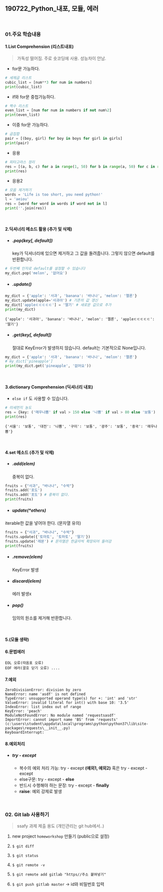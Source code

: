 ## 190722_Python_내포, 모듈, 에러

<br>

### 01.주요 학습내용

#### 1.List Comprehension (리스트내포)

> 가독성 떨어짐. 주로 숏코딩에 사용. 성능차이 안남.

- for문 가능하다.

```python
# 세제곱 리스트
cubic_list = [num**3 for num in numbers]
print(cubic_list)
```

- if와 for문 중첩가능하다.

```python
# 짝수 리스트
even_list = [num for num in numbers if not num%2]
print(even_list)
```

- 이중 for문 가능하다.

```python
# 곱집합
pair = [(boy, girl) for boy in boys for girl in girls]
print(pair)
```

- 응용

```python
# 피타고라스 정리
res = [(a, b, c) for a in range(1, 50) for b in range(a, 50) for c in range(b, 50) if a*a + b*b == c*c]
print(res)
```

- 응용2

```python
# 모음 제거하기
words = 'Life is too short, you need python!'
l = 'aeiou'
res = [word for word in words if word not in l]
print(''.join(res))
```

<br>

#### 2.딕셔너리 메소드 활용 (추가 및 삭제)

- ##### .pop(key[, default])

  key가 딕셔너리에 있으면 제거하고 그 값을 돌려줍니다. 그렇지 않으면 default를 반환합니다.

```python
# 두번째 인자로 default를 설정할 수 있습니다
my_dict.pop('melon', '없어요')
```

- ##### .update()

```python
my_dict = {'apple': '사과', 'banana': '바나나', 'melon': '멜론'}
my_dict.update(apple='사과아') # 기존의 값 갱신
my_dict['appleㄷㄷㄷㄷㄷ'] = '딸기' # 새로운 값으로 추가
print(my_dict)
```

```
{'apple': '사과아', 'banana': '바나나', 'melon': '멜론', 'appleㄷㄷㄷㄷㄷ': '딸기'}
```

- ##### .get(key[, default])

  절대로 KeyError가 발생하지 않습니다. default는 기본적으로 None입니다.

```python
my_dict = {'apple': '사과', 'banana': '바나나', 'melon': '멜론'}
# my_dict['pineapple']
print(my_dict.get('pineapple', '없어요'))
```

<br>

#### 3.dictionary Comprehension  (딕셔너리 내포)

- `else if` 도 사용할 수 있습니다.

```python
# 미세먼지 농도
res = {key: ('매우나쁨' if val > 150 else '나쁨' if val > 80 else '보통') for key, val in dusts.items()}
print(res)
```

```
{'서울': '보통', '대전': '나쁨', '구미': '보통', '광주': '보통', '중국': '매우나쁨'}
```

<br>

#### 4.set 메소드 (추가 및 삭제)

- ##### .add(elem)

  중복이 없다.

```python
fruits = {"사과", "바나나", "수박"}
fruits.add('포도')
fruits.add('포도') # 중복이 없다.
print(fruits)
```

- ##### update(*others)
iterable한 값을 넣어야 한다. (문자열 유의)

```python
fruits = {"사과", "바나나", "수박"}
fruits.update({'토마토', '토마토', '딸기'})
fruits.update('레몬') # 문자열은 한글자씩 확장되어 들어감
print(fruits)
```

- ##### .remove(elem)

  KeyError 발생

- ##### discard(elem)

  에러 발생x

- ##### pop()

  임의의 원소를 제거해 반환합니다.

<br>

#### 5.(모듈 생략)

#### 6.문법에러

```
EOL 오류(따옴표 오류)
EOF 에러(괄호 닫기 오류) ....
```

#### 7.예외

```
ZeroDivisionError: division by zero
NameError: name 'asdf' is not defined
TypeError: unsupported operand type(s) for +: 'int' and 'str'
ValueError: invalid literal for int() with base 10: '3.5'
IndexError: list index out of range
KeyError: 'peach'
ModuleNotFoundError: No module named 'requestsasdf'
ImportError: cannot import name 'BS' from 'requests' (c:\users\student\appdata\local\programs\python\python37\lib\site-packages\requests\__init__.py)
KeyboardInterrupt: 
```

#### 8.예외처리

- ##### try - except

  - 복수의 예외 처리 가능: try - except **(예외1, 예외2)** 혹은 try - except - except
  - else구문: try - except - **else** 
  - 반드시 수행해야 하는 문장: try - except - **finally**
  - **raise**: 예외 강제로 발생


<br>

### 02. Git lab 사용하기

> ssafy 과제 제출 용도 (개인관리는 git hub에서..)

1. new project `homeworkshop` 만들기 (public으로 설정)

2. `$ git diff`

3. `$ git status`

4. `$ git remote -v`

5. `$ git remote add gitlab "https//주소 붙여넣기"`

6. `$ git push gitlab master` -> id와 비밀번호 입력
